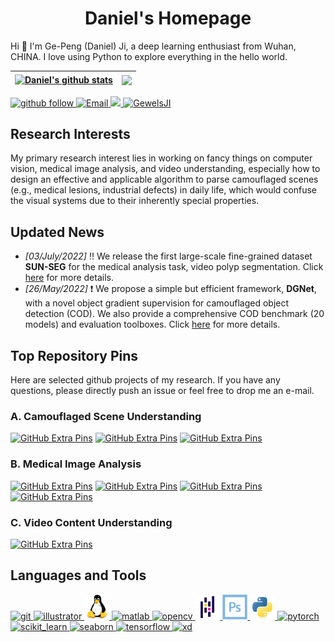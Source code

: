 <h1 align="center">Daniel's Homepage</h1>

Hi 👋 I'm Ge-Peng (Daniel) Ji, a deep learning enthusiast from Wuhan, CHINA. I love using Python to explore everything in the hello world. 

| <a href="https://github.com/mczhuge/github-readme-stats"><img align="center" src="https://github-readme-stats.vercel.app/api?username=GewelsJI&show_icons=true&include_all_commits=true&theme=buefy&hide_border=true" alt="Daniel's github stats" /></a> | <a href="https://github.com/mczhuge/github-readme-stats"><img align="center" src="https://github-readme-stats.vercel.app/api/top-langs/?username=GewelsJI&layout=compact&theme=buefy&hide_border=true" />|
| ------------- | ------------- |

<p> 
  <a href="https://github.com/GewelsJI?tab=followers"> <img src="https://img.shields.io/github/stars/GewelsJI?label=Stars&style=plastic" height="20px" alt="github follow" /> </a>
  <a href="mailto:gepengai.ji@gmail.com"> <img src="https://img.shields.io/badge/gmail-%23D14836.svg?&style=plastic&logo=gmail&logoColor=white" height="20px" alt="Email"> </a>
  <a href="https://scholar.google.com/citations?user=oaxKYKUAAAAJ&hl=en"><img src="https://img.shields.io/badge/More-Google Scholar-green?style=plastic"height="20px"> </a>
  <a href="center"><img src="https://komarev.com/ghpvc/?username=GewelsJI" alt="GewelsJI" height="20px"> </a>
</p>

<h2 align="left">Research Interests</h2>

My primary research interest lies in working on fancy things on computer vision, medical image analysis, and video understanding, especially how to design an effective and applicable algorithm to parse camouflaged scenes (e.g., medical lesions, industrial defects) in daily life, which would confuse the visual systems due to their inherently special properties.

<h2 align="left">Updated News</h2>

- *[03/July/2022]* :bangbang: We release the first large-scale fine-grained dataset **SUN-SEG** for the medical analysis task, video polyp segmentation. Click [here](https://github.com/GewelsJI/VPS) for more details.
- *[26/May/2022]* :heavy_exclamation_mark: We propose a simple but efficient framework, **DGNet**, with a novel object gradient supervision for camouflaged object detection (COD). We also provide a comprehensive COD benchmark (20 models) and evaluation toolboxes. Click [here](https://github.com/GewelsJI/DGNet) for more details.

<h2 align="left">Top Repository Pins</h2>
  
Here are selected github projects of my research. If you have any questions, please directly push an issue or feel free to drop me an e-mail.

<h3 align="left">A. Camouflaged Scene Understanding</h3>


[![GitHub Extra Pins](https://github-readme-stats.vercel.app/api/pin/?username=GewelsJI&repo=DGNet&theme=buefy)](https://github.com/GewelsJI/DGNet)
[![GitHub Extra Pins](https://github-readme-stats.vercel.app/api/pin/?username=GewelsJI&repo=SINet-V2&theme=buefy)](https://github.com/GewelsJI/SINet-V2)
[![GitHub Extra Pins](https://github-readme-stats.vercel.app/api/pin/?username=DengPingFan&repo=SINet&theme=buefy)](https://github.com/DengPingFan/SINet)


<h3 align="left">B. Medical Image Analysis</h3>

[![GitHub Extra Pins](https://github-readme-stats.vercel.app/api/pin/?username=GewelsJI&repo=VPS&theme=buefy)](https://github.com/GewelsJI/VPS)
[![GitHub Extra Pins](https://github-readme-stats.vercel.app/api/pin/?username=GewelsJI&repo=PNS-Net&theme=buefy)](https://github.com/GewelsJI/PNS-Net)
[![GitHub Extra Pins](https://github-readme-stats.vercel.app/api/pin/?username=DengPingFan&repo=Inf-Net&theme=buefy)](https://github.com/DengPingFan/Inf-Net)
[![GitHub Extra Pins](https://github-readme-stats.vercel.app/api/pin/?username=DengPingFan&repo=PraNet&theme=buefy)](https://github.com/DengPingFan/PraNet)


<h3 align="left">C. Video Content Understanding</h3>

[![GitHub Extra Pins](https://github-readme-stats.vercel.app/api/pin/?username=GewelsJI&repo=FSNet&theme=buefy)](https://github.com/GewelsJI/FSNet)


<h2 align="left">Languages and Tools</h2>

<p align="left"> <a href="https://git-scm.com/" target="_blank" rel="noreferrer"> <img src="https://www.vectorlogo.zone/logos/git-scm/git-scm-icon.svg" alt="git" width="40" height="40"/> </a> <a href="https://www.adobe.com/in/products/illustrator.html" target="_blank" rel="noreferrer"> <img src="https://www.vectorlogo.zone/logos/adobe_illustrator/adobe_illustrator-icon.svg" alt="illustrator" width="40" height="40"/> </a> <a href="https://www.linux.org/" target="_blank" rel="noreferrer"> <img src="https://raw.githubusercontent.com/devicons/devicon/master/icons/linux/linux-original.svg" alt="linux" width="40" height="40"/> </a> <a href="https://www.mathworks.com/" target="_blank" rel="noreferrer"> <img src="https://upload.wikimedia.org/wikipedia/commons/2/21/Matlab_Logo.png" alt="matlab" width="40" height="40"/> </a> <a href="https://opencv.org/" target="_blank" rel="noreferrer"> <img src="https://www.vectorlogo.zone/logos/opencv/opencv-icon.svg" alt="opencv" width="40" height="40"/> </a> <a href="https://pandas.pydata.org/" target="_blank" rel="noreferrer"> <img src="https://raw.githubusercontent.com/devicons/devicon/2ae2a900d2f041da66e950e4d48052658d850630/icons/pandas/pandas-original.svg" alt="pandas" width="40" height="40"/> </a> <a href="https://www.photoshop.com/en" target="_blank" rel="noreferrer"> <img src="https://raw.githubusercontent.com/devicons/devicon/master/icons/photoshop/photoshop-line.svg" alt="photoshop" width="40" height="40"/> </a> <a href="https://www.python.org" target="_blank" rel="noreferrer"> <img src="https://raw.githubusercontent.com/devicons/devicon/master/icons/python/python-original.svg" alt="python" width="40" height="40"/> </a> <a href="https://pytorch.org/" target="_blank" rel="noreferrer"> <img src="https://www.vectorlogo.zone/logos/pytorch/pytorch-icon.svg" alt="pytorch" width="40" height="40"/> </a> <a href="https://scikit-learn.org/" target="_blank" rel="noreferrer"> <img src="https://upload.wikimedia.org/wikipedia/commons/0/05/Scikit_learn_logo_small.svg" alt="scikit_learn" width="40" height="40"/> </a> <a href="https://seaborn.pydata.org/" target="_blank" rel="noreferrer"> <img src="https://seaborn.pydata.org/_images/logo-mark-lightbg.svg" alt="seaborn" width="40" height="40"/> </a> <a href="https://www.tensorflow.org" target="_blank" rel="noreferrer"> <img src="https://www.vectorlogo.zone/logos/tensorflow/tensorflow-icon.svg" alt="tensorflow" width="40" height="40"/> </a> <a href="https://www.adobe.com/products/xd.html" target="_blank" rel="noreferrer"> <img src="https://cdn.worldvectorlogo.com/logos/adobe-xd.svg" alt="xd" width="40" height="40"/> </a> </p>

